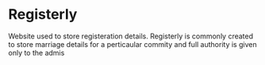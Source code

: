 # Registerly
Website used to store registeration details.
Registerly is commonly created to store marriage details for a perticaular commity and full authority is given only to the admis
